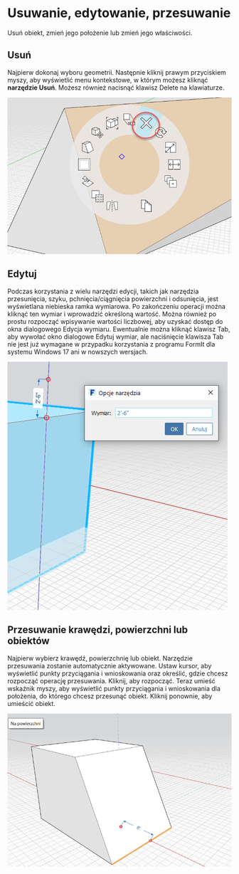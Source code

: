 # Usuwanie, edytowanie, przesuwanie

Usuń obiekt, zmień jego położenie lub zmień jego właściwości.

## Usuń

Najpierw dokonaj wyboru geometrii. Następnie kliknij prawym przyciskiem myszy, aby wyświetlić menu kontekstowe, w którym możesz kliknąć **narzędzie Usuń**. Możesz również nacisnąć klawisz Delete na klawiaturze.

![](../.gitbook/assets/delete%20%281%29.png)

## Edytuj

Podczas korzystania z wielu narzędzi edycji, takich jak narzędzia przesunięcia, szyku, pchnięcia/ciągnięcia powierzchni i odsunięcia, jest wyświetlana niebieska ramka wymiarowa. Po zakończeniu operacji można kliknąć ten wymiar i wprowadzić określoną wartość. Można również po prostu rozpocząć wpisywanie wartości liczbowej, aby uzyskać dostęp do okna dialogowego Edycja wymiaru. Ewentualnie można kliknąć klawisz Tab, aby wywołać okno dialogowe Edytuj wymiar, ale naciśnięcie klawisza Tab nie jest już wymagane w przypadku korzystania z programu FormIt dla systemu Windows 17 ani w nowszych wersjach.

![](../.gitbook/assets/edit_dimensions.png)

## Przesuwanie krawędzi, powierzchni lub obiektów

Najpierw wybierz krawędź, powierzchnię lub obiekt. Narzędzie przesuwania zostanie automatycznie aktywowane. Ustaw kursor, aby wyświetlić punkty przyciągania i wnioskowania oraz określić, gdzie chcesz rozpocząć operację przesuwania. Kliknij, aby rozpocząć. Teraz umieść wskaźnik myszy, aby wyświetlić punkty przyciągania i wnioskowania dla położenia, do którego chcesz przesunąć obiekt. Kliknij ponownie, aby umieścić obiekt.

![](../.gitbook/assets/edit_edge.png)

